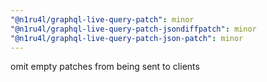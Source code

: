 ```yaml
---
"@n1ru4l/graphql-live-query-patch": minor
"@n1ru4l/graphql-live-query-patch-jsondiffpatch": minor
"@n1ru4l/graphql-live-query-patch-json-patch": minor
---
```


omit empty patches from being sent to clients

